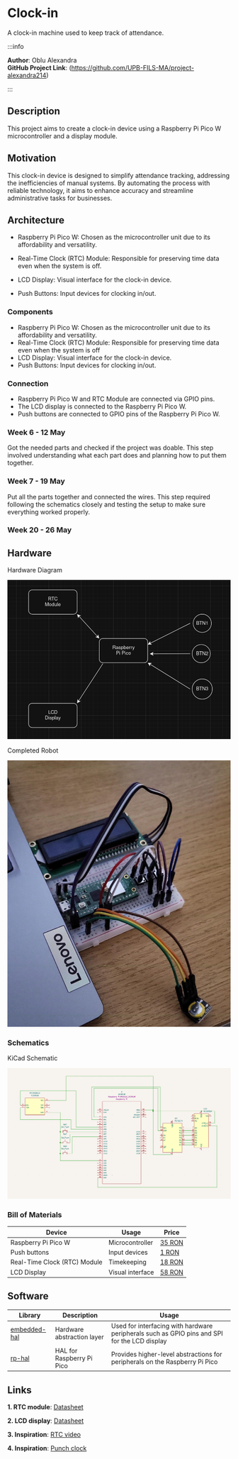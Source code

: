 # Clock-in

A clock-in machine used to keep track of attendance.


:::info

**Author**: Oblu Alexandra \
**GitHub Project Link**: (https://github.com/UPB-FILS-MA/project-alexandra214)

:::


## Description

This project aims to create a clock-in device using a Raspberry Pi Pico W microcontroller and a display module.

## Motivation

This clock-in device is designed to simplify attendance tracking, addressing the inefficiencies of manual systems. By automating the process with reliable technology, it aims to enhance accuracy and streamline administrative tasks for businesses.

## Architecture

* Raspberry Pi Pico W: Chosen as the microcontroller unit due to its affordability and versatility.

* Real-Time Clock (RTC) Module: Responsible for preserving time data even when the system is off.

* LCD Display: Visual interface for the clock-in device.

* Push Buttons: Input devices for clocking in/out.

### Components
- Raspberry Pi Pico W: Chosen as the microcontroller unit due to its affordability and versatility.
- Real-Time Clock (RTC) Module: Responsible for preserving time data even when the system is off
- LCD Display: Visual interface for the clock-in device.
- Push Buttons: Input devices for clocking in/out.
  
### Connection
- Raspberry Pi Pico W and RTC Module are connected via GPIO pins.
- The LCD display is connected to the Raspberry Pi Pico W.
- Push buttons are connected to GPIO pins of the Raspberry Pi Pico W.


<!-- write every week your progress here -->

### Week 6 - 12 May

Got the needed parts and checked if the project was doable. This step involved understanding what each part does and planning how to put them together.

### Week 7 - 19 May

Put all the parts together and connected the wires. This step required following the schematics closely and testing the setup to make sure everything worked properly.

### Week 20 - 26 May

## Hardware

Hardware Diagram

![Diagram](./diagram.jpg)

Completed Robot

![Robot](./robot.jpg)

### Schematics

KiCad Schematic

![Kicad schematic](./kicad.png)

### Bill of Materials

| Device                          | Usage              | Price              |
|---------------------------------|--------------------|--------------------|
| Raspberry Pi Pico W             | Microcontroller    | [35 RON](https://www.optimusdigital.ro/en/raspberry-pi-boards/12394-raspberry-pi-pico-w.html) |
| Push buttons                    | Input devices      | [1 RON](https://www.optimusdigital.ro/ro/butoane-i-comutatoare/1119-buton-6x6x6.html) |
| Real-Time Clock (RTC) Module    | Timekeeping        | [18 RON](https://www.optimusdigital.ro/ro/altele/637-modul-ds3231-rtc-pentru-raspberry-pi-.html?search_query=rtc+module&results=15) |
| LCD Display                     | Visual interface   | [58 RON](https://www.optimusdigital.ro/ro/lcd-uri/1158-lcd-hat-1602-pentru-raspberry-pi.html?search_query=lcd+display+raspberry+pi&results=27)


## Software

| Library | Description | Usage |
|---------|-------------|-------|
| [embedded-hal](https://github.com/rust-embedded/embedded-hal) | Hardware abstraction layer | Used for interfacing with hardware peripherals such as GPIO pins and SPI for the LCD display |
| [rp-hal](https://github.com/rp-rs/rp-hal) | HAL for Raspberry Pi Pico | Provides higher-level abstractions for peripherals on the Raspberry Pi Pico |

## Links
**1. RTC module**: [Datasheet](https://www.optimusdigital.ro/ro/altele/637-modul-ds3231-rtc-pentru-raspberry-pi-.html?search_query=rtc+module&results=15)

**2. LCD display**: [Datasheet](https://www.optimusdigital.ro/en/lcds/1158-lcd-hat-1602-pentru-raspberry-pi.html)

**3. Inspiration**: [RTC video](https://www.youtube.com/watch?v=gv1h-3kK6SU&ab_channel=CoreElectronics)

**4. Inspiration**: [Punch clock](https://www.youtube.com/watch?v=kCpWF5UXfQ4&ab_channel=CBSSundayMorning)

